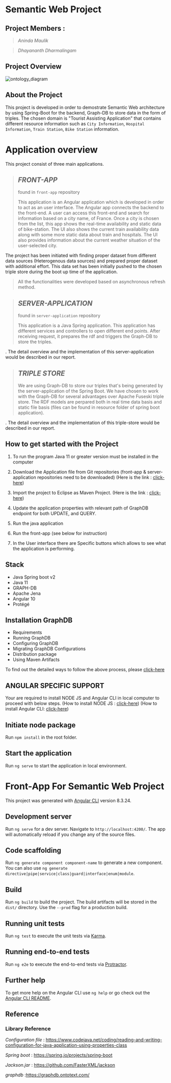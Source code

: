 # Semantic Web Project
## Project Members : 


>*Aninda Maulik*


>*Dhayananth Dharmalingam*

<!-- (Video demo : [click-here](https://www.youtube.com/watch?v=gS8hE2Xa2jM)) -->

## Project Overview 
![ontology_diagram](https://github.com/ujm-closed/server-application/blob/feat/rest/snaps/ontologyDiagram.jpg "Project architecture")


## About the Project

This project is developed in order to demostrate Semantic Web architecture by using Spring-Boot for the backend, Graph-DB to store data in the form of triples.
The chosen domain is "Tourist Assisting Application" that contains different resource information such as `City Information`, `Hospital Information`, `Train Station`, `Bike Station` information. 

# Application overview 
 This project consist of three main applications.  
    
> ## *FRONT-APP*
>
> found in `front-app` repository 
>   
>  This application is an Angular application which is developed in order to act as an user interface. The Angular app connects the backend to the front-end. A user can access this front-end and search for information based on a city name, of France. Once a city is chosen from the list, this app shows the real-time availability and static data of bike-station. The UI also shows the current train availability data along with some more static data about train and hospitals. The UI also provides information about the current weather situation of the user-selected city.


The project has been initiated with finding proper dataset from different data sources (Heterogenous data sources) and prepared proper dataset with additional effort. This data set has been initially pushed to the chosen triple store during the boot up time of the application. 

>
>All the functionalities were developed based on asynchronous refresh method. 
>

> ## *SERVER-APPLICATION*
>
> found in `server-application` repository 
>   
>  This application is a Java Spring application. This application has different services and controllers to open different end points. After receiving request, it prepares the rdf and triggers the Graph-DB to store the triples.
>   
   

. The detail overview and the implementation of this server-application would be described in our report.


> ## *TRIPLE STORE*
>
> We are using Graph-DB to store our triples that's being generated by the server-application of the Spring Boot. We have chosen to work with the Graph-DB for several advantages over Apache Fuseski triple store. The RDF models are perpared both in real time data basis and static file basis (files can be found in resource folder of spring boot application). 
>
.  The detail overview and the implementation of this triple-store would be described in our report.





## How to get started with the Project
 
 1. To run the program Java 11 or greater version must be installed in the computer
 2. Download the Application file from Git repositories (front-app & server-application repositories need to be downloaded) (Here is the link : [click-here](https://github.com/ujm-closed))

 3. Import the project to Eclipse as Maven Project. (Here is the link : [click-here](https://www.eclipse.org/downloads/packages/installer))
4. Update the application properties with relevant path of GraphDB endpoint for both UPDATE, and QUERY. 
 5. Run the java application
 6. Run the front-app (see below for instruction)
 7. In the User interface there are Specific buttons  which allows to see what the application is performing. 



<!-- #### NOTE!!!
> Please refer `report.pdf` for more information.  -->

## Stack
* Java Spring boot v2
* Java 11
* GRAPH-DB
* Apache Jena
* Angular 10
* Protégé

## Installation GraphDB 

- Requirements
- Running GraphDB
- Configuring GraphDB
- Migrating GraphDB Configurations
- Distribution package
- Using Maven Artifacts

To find out the detailed ways to follow the above process, please [click-here](https://graphdb.ontotext.com/documentation/standard/installation.html)

 
## ANGULAR SPECIFIC SUPPORT

Your are required to install NODE JS and Angular CLI in local computer to proceed with below steps. 
(How to install NODE JS : [click-here](https://phoenixnap.com/kb/install-node-js-npm-on-windows))
(How to install Angular CLI: [click-here](https://cli.angular.io/))

## Initiate node package
Run `npm install` in the root folder.
## Start the application
Run `ng serve` to start the application in local environment.

# Front-App For Semantic Web Project

This project was generated with [Angular CLI](https://github.com/angular/angular-cli) version 8.3.24.

## Development server

Run `ng serve` for a dev server. Navigate to `http://localhost:4200/`. The app will automatically reload if you change any of the source files.

## Code scaffolding

Run `ng generate component component-name` to generate a new component. You can also use `ng generate directive|pipe|service|class|guard|interface|enum|module`.

## Build

Run `ng build` to build the project. The build artifacts will be stored in the `dist/` directory. Use the `--prod` flag for a production build.

## Running unit tests

Run `ng test` to execute the unit tests via [Karma](https://karma-runner.github.io).

## Running end-to-end tests

Run `ng e2e` to execute the end-to-end tests via [Protractor](http://www.protractortest.org/).

## Further help

To get more help on the Angular CLI use `ng help` or go check out the [Angular CLI README](https://github.com/angular/angular-cli/blob/master/README.md).

## Reference 
 ### Library Reference 

*Configuration file* : https://www.codejava.net/coding/reading-and-writing-configuration-for-java-application-using-properties-class

*Spring boot* : https://spring.io/projects/spring-boot

*Jackson.jar* : https://github.com/FasterXML/jackson

*graphdb* :https://graphdb.ontotext.com/



